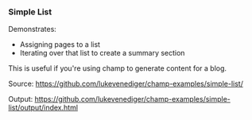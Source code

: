 ### Simple List

Demonstrates:
* Assigning pages to a list
* Iterating over that list to create a summary section

This is useful if you're using champ to generate content for a blog.

Source: https://github.com/lukevenediger/champ-examples/simple-list/

Output: https://github.com/lukevenediger/champ-examples/simple-list/output/index.html